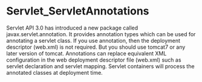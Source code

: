 # Servlet_ServletAnnotations
Servlet API 3.0 has introduced a new package called javax.servlet.annotation. It provides annotation types which can be used for annotating a servlet class. If you use annotation, then the deployment descriptor (web.xml) is not required. But you should use tomcat7 or any later version of tomcat.  Annotations can replace equivalent XML configuration in the web deployment descriptor file (web.xml) such as servlet declaration and servlet mapping. Servlet containers will process the annotated classes at deployment time.
